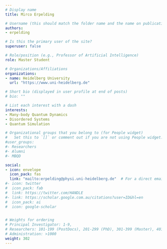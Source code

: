 ```yaml
---
# Display name
title: Mirco Erpelding

# Username (this should match the folder name and the name on publications)
authors:
- erpelding

# Is this the primary user of the site?
superuser: false

# Role/position (e.g., Professor of Artificial Intelligence)
role: Master Student

# Organizations/Affiliations
organizations:
- name: Heidelberg University
  url: "https://www.uni-heidelberg.de"

# Short bio (displayed in user profile at end of posts)
# bio: ""

# List each interest with a dash
interests:
- Many-body Quantum Dynamics
- Disordered Systems
- Quantum Simulation

# Organizational groups that you belong to (for People widget)
#   Set this to `[]` or comment out if you are not using People widget.
#user_groups:
#- Researchers
#- Alumni
#- MBQD

social:
- icon: envelope
  icon_pack: fas
  link: "mailto:erpelding@physi.uni-heidelberg.de"  # For a direct email link, use "mailto:test@example.org".
#- icon: twitter
#  icon_pack: fab
#  link: https://twitter.com/HANDLE
#- link: https://scholar.google.com.au/citations?user=ID&hl=en
#  icon_pack: ai
#  icon: google-scholar


# Weights for ordering
# Principal Investigator: 1-9,
# Researchers: 101-199 (PostDocs), 201-299 (PhD), 301-399 (Master), 401-499 (Bachelor)
# Administration: >1000
weight: 302
---
```

